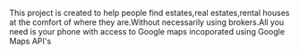 This project is created to help people find estates,real estates,rental houses at the comfort of where they are.Without necessarily using brokers.All you need is your phone with  access to Google maps incoporated using Google Maps API's
